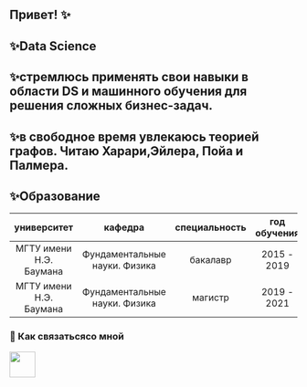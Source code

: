 ## Привет! ✨

✨Data Science
---
✨стремлюсь применять свои навыки в области DS и машинного обучения для решения сложных бизнес-задач.
---
✨в свободное время увлекаюсь теорией графов. Читаю Харари,Эйлера, Пойа и Палмера. 
---
## ✨Образование
|университет|кафедра|специальность|год обучения|средний балл|
|:----:|:-----:|:----:|:-----:|:-----:|
|МГТУ имени Н.Э. Баумана| Фундаментальные науки. Физика |бакалавр|2015 - 2019| 4.7 |
|МГТУ имени Н.Э. Баумана| Фундаментальные науки. Физика |магистр| 2019 - 2021 | диплом с отличием(4.94) |

### 💬 Как связатьсясо мной 
<a href="https://t.me/mudriy_pups_100_hp"><img align="left" width="45px" src="resourses/telegram.svg" class="shades-of-purple"/></a> 
<!--
**ValentinaZubareva2906/ValentinaZubareva2906** is a ✨ _special_ ✨ repository because its `README.md` (this file) appears on your GitHub profile.

Here are some ideas to get you started:

- 🔭 I’m currently working on ...
- 🌱 I’m currently learning ...
- 👯 I’m looking to collaborate on ...
- 🤔 I’m looking for help with ...
- 💬 Ask me about ...
- 📫 How to reach me: ...
- 😄 Pronouns: ...
- ⚡ Fun fact: ...
-->
